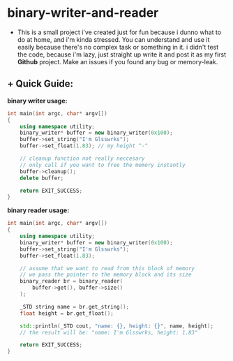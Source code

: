 # binary-writer-and-reader
- This is a small project i've created just for fun because i dunno what to do at home, and i'm kinda stressed. You can understand and use it easily because there's no complex task or something in it. i didn't test the code, because i'm lazy, just straight up write it and post it as my first **Github** project. Make an issues if you found any bug or memory-leak.

## + Quick Guide:

**binary writer usage:**
```cpp
int main(int argc, char* argv[])
{
	using namespace utility;
	binary_writer* buffer = new binary_writer(0x100);
	buffer->set_string("I'm Glsswrks");
	buffer->set_float(1.83); // my height ^-^

	// cleanup function not really neccesary
	// only call if you want to free the memory instantly
	buffer->cleanup();
	delete buffer;

	return EXIT_SUCCESS;
}
```

**binary reader usage:**
```cpp
int main(int argc, char* argv[])
{
	using namespace utility;
	binary_writer* buffer = new binary_writer(0x100);
	buffer->set_string("I'm Glsswrks");
	buffer->set_float(1.83);

	// assume that we want to read from this block of memory
	// we pass the pointer to the memory block and its size
	binary_reader br = binary_reader(
		buffer->get(), buffer->size()
	);

	_STD string name = br.get_string();
	float height = br.get_float();

	std::println(_STD cout, "name: {}, height: {}", name, height);
	// the result will be: "name: I'm Glsswrks, height: 1.83"

	return EXIT_SUCCESS;
}
```
